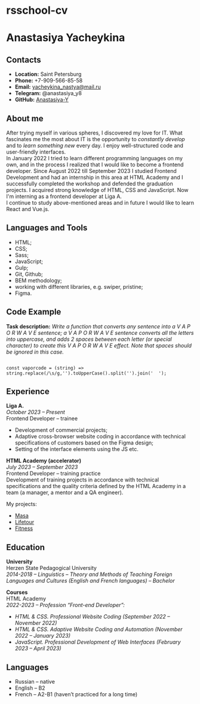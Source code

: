 # rsschool-cv

# Anastasiya Yacheykina

## Contacts
* **Location:** Saint Petersburg
* **Phone:** +7-909-566-85-58
* **Email:** yacheykina_nastya@mail.ru
* **Telegram:** @anastasiya_y8
* **GitHub:** [Anastasiya-Y](https://github.com/Anastasiya-Y)

## About me
After trying myself in various spheres, I discovered my love for IT. What fascinates me the most about IT is the opportunity to _constantly develop_ and to _learn something new_ every day. I enjoy well-structured code and user-friendly interfaces.  
In January 2022 I tried to learn different programming languages on my own, and in the process I realized that I would like to become a frontend developer.
Since August 2022 till September 2023 I studied Frontend Development and had an internship in this area at HTML Academy and I successfully completed the workshop and defended the graduation projects. I acquired strong knowledge of HTML, CSS and JavaScript.  Now I'm interning as a frontend developer at Liga A.  
I continue to study above-mentioned areas and in future I would like to learn React and Vue.js.

## Languages and Tools
- HTML;
- CSS;
- Sass;
- JavaScript;
- Gulp;
- Git, Github;
- BEM methodology;
- working with different libraries, e.g. swiper, pristine;
- Figma.

## Code Example
**Task description:** _Write a function that converts any sentence into a V A P O R W A V E sentence; a V A P O R W A V E sentence converts all the letters into uppercase, and adds 2 spaces between each letter (or special character) to create this V A P O R W A V E effect.
Note that spaces should be ignored in this case._

```

const vaporcode = (string) => string.replace(/\s/g,'').toUpperCase().split('').join('  ');

```

## Experience
**Liga A.**  
_October 2023 – Present_  
Frontend Developer – trainee
* Development of commercial projects;
* Adaptive cross-browser website coding in accordance with technical specifications of customers based on the Figma design;
* Setting of the interface elements using the JS etc.

**HTML Academy (accelerator)**  
_July 2023 – September 2023_  
Frontend Developer – training practice  
Development of training projects in accordance with technical specifications and the quality criteria defined by the HTML Academy in a team (a manager, a mentor and a QA engineer).  

My projects:
 * [Masa](https://anastasiya-y.github.io/masa/)
 * [Lifetour](https://anastasiya-y.github.io/lifetour/)
 * [Fitness](https://anastasiya-y.github.io/fitness-2.0/)

## Education
**University**  
Herzen State Pedagogical University  
_2014-2018 – Linguistics – Theory and Methods of Teaching Foreign Languages and Cultures (English and French languages) – Bachelor_

**Courses**  
HTML Academy  
_2022-2023 – Profession “Front-end Developer”:_
* _HTML & CSS. Professional Website Coding (September 2022 – November 2022)_
* _HTML & CSS. Adaptive Website Coding and Automation (November 2022 – January 2023)_
* _JavaScript. Professional Development of Web Interfaces (February 2023 – April 2023)_

## Languages
* Russian – native
* English – B2
* French – A2-B1 (haven’t practiced for a long time)